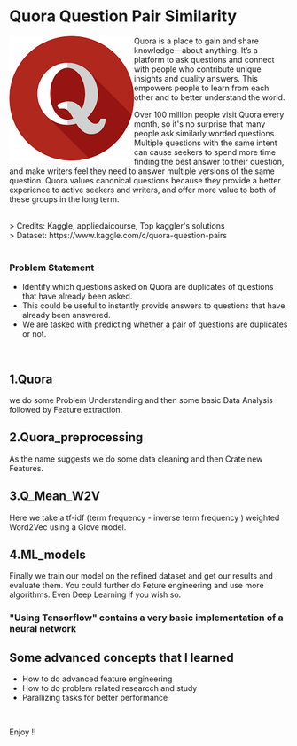 # Quora Question Pair Similarity

<img src="/Images/quora.png" align="left" >

<p>Quora is a place to gain and share knowledge—about anything. It’s a platform to ask questions and connect with people who contribute unique insights and quality answers. This empowers people to learn from each other and to better understand the world.</p>
<p>
Over 100 million people visit Quora every month, so it's no surprise that many people ask similarly worded questions. Multiple questions with the same intent can cause seekers to spend more time finding the best answer to their question, and make writers feel they need to answer multiple versions of the same question. Quora values canonical questions because they provide a better experience to active seekers and writers, and offer more value to both of these groups in the long term.
</p>
<br>
> Credits: Kaggle, appliedaicourse, Top kaggler's solutions <br>
> Dataset: https://www.kaggle.com/c/quora-question-pairs <br> <br>


### Problem Statement 
- Identify which questions asked on Quora are duplicates of questions that have already been asked. 
- This could be useful to instantly provide answers to questions that have already been answered. 
- We are tasked with predicting whether a pair of questions are duplicates or not.

<br>

## 1.Quora
we do some Problem Understanding and then some basic Data Analysis followed by Feature extraction.

## 2.Quora_preprocessing
As the name suggests we do some data cleaning and then Crate new Features.

## 3.Q_Mean_W2V
Here we take a tf-idf (term frequency - inverse term frequency ) weighted Word2Vec using a Glove model.

## 4.ML_models
Finally we train our model on the refined dataset and get our results and evaluate them. You could further do Feture engineering and use more algorithms.
Even Deep Learning if you wish so.

### "Using Tensorflow" contains a very basic implementation of a neural network

## Some advanced concepts that I learned
- How to do advanced feature engineering <br>
- How to do problem related researcch and study <br>
- Parallizing tasks for better performance

<br>

Enjoy !!
